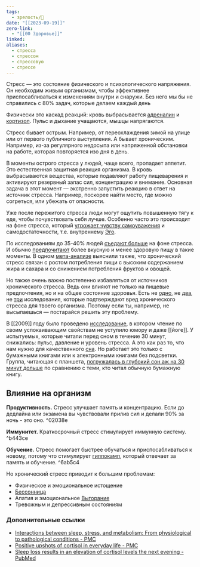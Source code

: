 ```yaml
---
tags:
  - зрелость/🌱
date: "[[2023-09-19]]"
zero-link:
  - "[[00 Здоровье]]"
linked: 
aliases:
  - стресса
  - стрессом
  - стрессовую
  - стрессе
---
```

Стресс — это состояние физического и психологического напряжения. Он необходим живым организмам, чтобы эффективнее приспосабливаться к изменениям внутри и снаружи. Без него мы бы не справились с 80% задач, которые делаем каждый день

Физически это каскад реакций: кровь выбрасывается [адреналин](Адреналин.md) и [кортизол](Кортизол.md). Пульс и дыхание учащаются, мышцы напрягаются.

Стресс бывает острым. Например, от переохлаждения зимой на улице или от первого публичного выступления. А бывает хроническим. Например, из-за регулярного недосыпа или напряженной обстановки на работе, которая повторяется изо дня в день.

В моменты острого стресса у людей, чаще всего, пропадает аппетит. Это естественная защитная реакция организма. В кровь выбрасываются вещества, которые подавляют работу пищеварения и активируют резервный запас сил, концентрацию и внимание. Основная задача в этот момент — экстренно запустить реакцию в ответ на источник стресса. Например, поскорее найти место, где можно согреться, или убежать от опасности.

Уже после пережитого стресса люди могут ощутить повышенную тягу к еде, чтобы почувствовать себя лучше. Особенно часто это происходит на фоне стресса, который [угрожает чувству самоуважения](https://pubmed.ncbi.nlm.nih.gov/20298730/) и самодостаточности, т.е. внутреннему [Эго](_inbox/Эго.md).

По исследованиям до 35-40% людей [съедают больше](https://www.tandfonline.com/doi/full/10.1080/17437199.2021.1923406) на фоне стресса. И обычно [предпочитают](https://journals.sagepub.com/doi/full/10.1177/1359105317697813) более вкусную и менее здоровую пищу в такие моменты. В одном [мета-анализе](https://nutritionj.biomedcentral.com/articles/10.1186/s12937-020-00609-w) выяснили также, что хронический стресс связан с ростом потребления пищи с высоким содержанием жира и сахара и со снижением потребления фруктов и овощей.

Но также очень важно постепенно избавляться от источников хронического стресса. Ведь они влияют не только на пищевые предпочтения, но и на общее состояние здоровья. Есть не [одно](https://rsdjournal.org/index.php/rsd/article/view/26449), не [два](https://journals.plos.org/plosone/article?id=10.1371/journal.pone.0163245#sec023), не [три](https://www.researchgate.net/publication/316191886_Association_between_psychosocial_stress_and_hypertension_a_systematic_review_and_meta-analysis) исследования, которые подтверждают вред хронического стресса для твоего организма. Поэтому если ты, например, не высыпаешься — постарайся решить эту проблему.

В [[2009]] году было проведено [исследование](https://www.researchgate.net/publication/229431397_Stress_Management_Strategies_For_Students_The_Immediate_Effects_Of_Yoga_Humor_And_Reading_On_Stress), в котором чтение по своим успокаивающим свойствам не уступило юмору и даже [[йоге]]. У испытуемых, которые читали перед сном в течение 30 минут, снижались: пульс, давление и уровень стресса. А это как раз то, что нам нужно для качественного [сна](wiki/zero/00%20Сон.md). Но работает это только с бумажными книгами или к электронными книгами без подсветки. Группа, читающая с планшета, [погружалась в глубокий сон аж на 30 минут дольше](https://www.ncbi.nlm.nih.gov/pubmed/27448477) по сравнению с теми, кто читал обычную бумажную книгу.
## Влияние на организм
**Продуктивность.** Стресс улучшает память и концентрацию. Если до дедлайна или экзамена вы чувствовали прилив сил и делали 90% за ночь - это оно. ^02038e

**Иммунитет.** Краткосрочный стресс стимулирует иммунную систему. ^b443ce

**Обучение.** Стресс помогает быстрее обучаться и приспосабливаться к новому, потому что стимулирует [гиппокамп](Гиппокамп.md), который отвечает за память и обучение. ^6ab5c4

Но хронический стресс приводит к большим проблемам:
- Физическое и эмоциональное истощение
- [Бессонница](Бессонница.md)
- Апатия и эмоциональное [Выгорание](Выгорание.md)
- Тревожным и депрессивным состояниям
### Дополнительные ссылки
- [Interactions between sleep, stress, and metabolism: From physiological to pathological conditions - PMC](https://www.ncbi.nlm.nih.gov/pmc/articles/PMC4688585/)
- [Positive upshots of cortisol in everyday life - PMC](https://www.ncbi.nlm.nih.gov/pmc/articles/PMC4868668/)
- [Sleep loss results in an elevation of cortisol levels the next evening - PubMed](https://www.ncbi.nlm.nih.gov/pubmed/9415946)